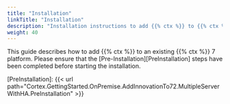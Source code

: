 ```yaml
---
title: "Installation"
linkTitle: "Installation"
description: "Installation instructions to add {{% ctx %}} to {{% ctx %}} 7 across multiple on-premise servers with high availability (HA)."
weight: 40
---
```


This guide describes how to add {{% ctx %}} to an existing {{% ctx %}} 7 platform. Please ensure that the [Pre-Installation][PreInstallation] steps have been completed before starting the installation.

[PreInstallation]: {{< url path="Cortex.GettingStarted.OnPremise.AddInnovationTo72.MultipleServerWithHA.PreInstallation" >}}
